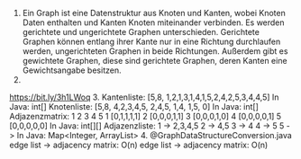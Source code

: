1. Ein Graph ist eine Datenstruktur aus Knoten und Kanten, wobei Knoten Daten enthalten und Kanten Knoten miteinander verbinden.
   Es werden gerichtete und ungerichtete Graphen unterschieden. Gerichtete Graphen können entlang ihrer Kante nur in eine Richtung durchlaufen werden,
   ungerichteten Graphen in beide Richtungen. Außerdem gibt es gewichtete Graphen, diese sind gerichtete Graphen, deren Kanten eine Gewichtsangabe besitzen.
2. 
https://bit.ly/3h1LWoq
3.
Kantenliste:
    [5,8, 1,2,1,3,1,4,1,5,2,4,2,5,3,4,4,5]
    In Java: int[]
Knotenliste:
    [5,8, 4,2,3,4,5, 2,4,5, 1,4, 1,5, 0]
    In Java: int[]
Adjazenzmatrix:
     1 2 3 4 5
  1 [0,1,1,1,1]
  2 [0,0,0,1,1]
  3 [0,0,0,1,0]
  4 [0,0,0,0,1]
  5 [0,0,0,0,0]
    In Java: int[][]
Adjazenzliste:
    1 -> 2,3,4,5
    2 -> 4,5
    3 -> 4
    4 -> 5
    5 -> 
    In Java: Map<Integer, ArrayList<Integer>>
4.
@GraphDataStructureConversion.java
edge list -> adjacency matrix: O(n)
edge list -> adjacency matrix: O(n)


